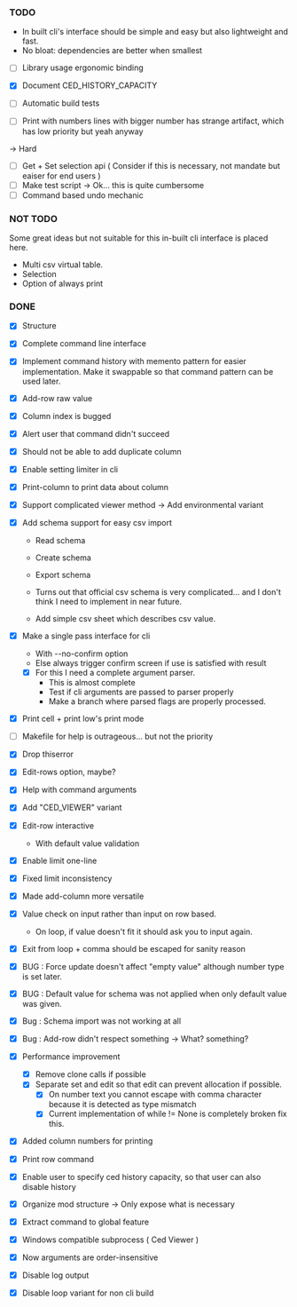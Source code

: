 ### TODO

- In built cli's interface should be simple and easy but also lightweight and fast.
- No bloat: dependencies are better when smallest
* [ ] Library usage ergonomic binding

* [x] Document CED_HISTORY_CAPACITY
* [ ] Automatic build tests
* [ ] Print with numbers lines with bigger number has strange artifact, which has low priority but yeah anyway

-> Hard

* [ ] Get + Set selection api ( Consider if this is necessary, not mandate but eaiser for end users )
* [ ] Make test script -> Ok... this is quite cumbersome
* [ ] Command based undo mechanic

### NOT TODO

Some great ideas but not suitable for this in-built cli interface is placed here.

- Multi csv virtual table.
- Selection 
- Option of always print

### DONE

* [x] Structure
* [x] Complete command line interface
* [x] Implement command history with memento pattern for easier implementation.
Make it swappable so that command pattern can be used later.
* [x] Add-row raw value

* [x] Column index is bugged
* [x] Alert user that command didn't succeed
* [x] Should not be able to add duplicate column
* [x] Enable setting limiter in cli
* [x] Print-column to print data about column
* [x] Support complicated viewer method -> Add environmental variant

* [x] Add schema support for easy csv import
	- Read schema
	- Create schema
	- Export schema

	- Turns out that official csv schema is very complicated... and I don't
	think I need to implement in near future.
	- Add simple csv sheet which describes csv value.

* [x] Make a single pass interface for cli
	- With --no-confirm option
	- Else always trigger confirm screen if use is satisfied with result
	* [x] For this I need a complete argument parser.
		- This is almost complete
		- Test if cli arguments are passed to parser properly
		- Make a branch where parsed flags are properly processed.

* [x] Print cell + print low's print mode
* [ ] Makefile for help is outrageous... but not the priority
* [x] Drop thiserror

* [x] Edit-rows option, maybe?
* [x] Help with command arguments
* [x] Add "CED\_VIEWER" variant
* [x] Edit-row interactive
	- With default value validation

* [x] Enable limit one-line
* [x] Fixed limit inconsistency
* [x] Made add-column more versatile

* [x] Value check on input rather than input on row based.
	- On loop, if value doesn't fit it should ask you to input again.
* [x] Exit from loop + comma should be escaped for sanity reason
* [x] BUG : Force update doesn't affect "empty value" although number type is set later.
* [x] BUG : Default value for schema was not applied when only default value was given.
* [x] Bug : Schema import was not working at all
* [x] Bug : Add-row didn't respect something -> What? something?

* [x] Performance improvement
	* [x] Remove clone calls if possible
	* [x] Separate set and edit so that edit can prevent allocation if possible.
		* [x] On number text you cannot escape with comma character because it
		is detected as type mismatch 
		* [x] Current implementation of while != None is completely broken fix this.
* [x] Added column numbers for printing
* [x] Print row command
* [x] Enable user to specify ced history capacity, so that user can also disable history
* [x] Organize mod structure -> Only expose what is necessary

* [x] Extract command to global feature
* [x] Windows compatible subprocess ( Ced Viewer )
* [x] Now arguments are order-insensitive
* [x] Disable log output
* [x] Disable loop variant for non cli build
